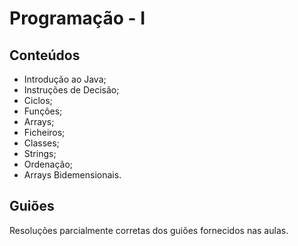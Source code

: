 # Programação - I
## Conteúdos
* Introdução ao Java;
* Instruções de Decisão;
* Ciclos;
* Funções;
* Arrays;
* Ficheiros;
* Classes;
* Strings;
* Ordenação;
* Arrays Bidemensionais.
## Guiões
Resoluções parcialmente corretas dos guiões fornecidos nas aulas.
